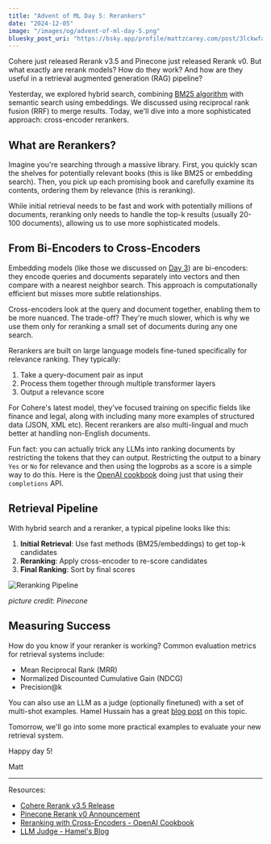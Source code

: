 ```yaml
---
title: "Advent of ML Day 5: Rerankers"
date: "2024-12-05"
image: "/images/og/advent-of-ml-day-5.png"
bluesky_post_uri: "https://bsky.app/profile/mattzcarey.com/post/3lckwfawaak2u"
---
```


Cohere just released Rerank v3.5 and Pinecone just released Rerank v0. But what exactly are rerank models? How do they work? And how are they useful in a retrieval augmented generation (RAG) pipeline?

Yesterday, we explored hybrid search, combining [BM25 algorithm](./advent-of-ml-day-4.md) with semantic search using embeddings. We discussed using reciprocal rank fusion (RRF) to merge results. Today, we'll dive into a more sophisticated approach: cross-encoder rerankers.

## What are Rerankers?

Imagine you're searching through a massive library. First, you quickly scan the shelves for potentially relevant books (this is like BM25 or embedding search). Then, you pick up each promising book and carefully examine its contents, ordering them by relevance (this is reranking).

While initial retrieval needs to be fast and work with potentially millions of documents, reranking only needs to handle the top-k results (usually 20-100 documents), allowing us to use more sophisticated models.

## From Bi-Encoders to Cross-Encoders

Embedding models (like those we discussed on [Day 3](./advent-of-ml-day-3.md)) are bi-encoders: they encode queries and documents separately into vectors and then compare with a nearest neighbor search. This approach is computationally efficient but misses more subtle relationships.

Cross-encoders look at the query and document together, enabling them to be more nuanced. The trade-off? They're much slower, which is why we use them only for reranking a small set of documents during any one search.

Rerankers are built on large language models fine-tuned specifically for relevance ranking. They typically:

1. Take a query-document pair as input
2. Process them together through multiple transformer layers
3. Output a relevance score

For Cohere's latest model, they've focused training on specific fields like finance and legal, along with including many more examples of structured data (JSON, XML etc). Recent rerankers are also multi-lingual and much better at handling non-English documents.

Fun fact: you can actually trick any LLMs into ranking documents by restricting the tokens that they can output. Restricting the output to a binary `Yes` or `No` for relevance and then using the logprobs as a score is a simple way to do this. Here is the [OpenAI cookbook](https://cookbook.openai.com/examples/search_reranking_with_cross-encoders) doing just that using their `completions` API.

## Retrieval Pipeline

With hybrid search and a reranker, a typical pipeline looks like this:

1. **Initial Retrieval**: Use fast methods (BM25/embeddings) to get top-k candidates
2. **Reranking**: Apply cross-encoder to re-score candidates
3. **Final Ranking**: Sort by final scores

![Reranking Pipeline](/images/rerank_workflow.png)

_picture credit: Pinecone_

## Measuring Success

How do you know if your reranker is working? Common evaluation metrics for retrieval systems include:

- Mean Reciprocal Rank (MRR)
- Normalized Discounted Cumulative Gain (NDCG)
- Precision@k

You can also use an LLM as a judge (optionally finetuned) with a set of multi-shot examples. Hamel Hussain has a great [blog post](https://hamel.dev/blog/posts/llm-judge/) on this topic.

Tomorrow, we'll go into some more practical examples to evaluate your new retrieval system.

Happy day 5!

Matt

---

Resources:

- [Cohere Rerank v3.5 Release](https://txt.cohere.com/rerank/)
- [Pinecone Rerank v0 Announcement](https://www.pinecone.io/blog/pinecone-rerank-v0-announcement/)
- [Reranking with Cross-Encoders - OpenAI Cookbook](https://cookbook.openai.com/examples/search_reranking_with_cross-encoders)
- [LLM Judge - Hamel's Blog](https://hamel.dev/blog/posts/llm-judge/)
